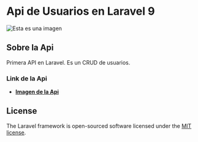 # Api de Usuarios en Laravel 9

![Esta es una imagen]()

## Sobre la Api

Primera API en Laravel. Es un CRUD de usuarios.

### Link de la Api

- **[Imagen de la Api](https://rgbgsfcc1z.laravel-sail.site/public/api.PNG)**


## License

The Laravel framework is open-sourced software licensed under the [MIT license](https://opensource.org/licenses/MIT).
